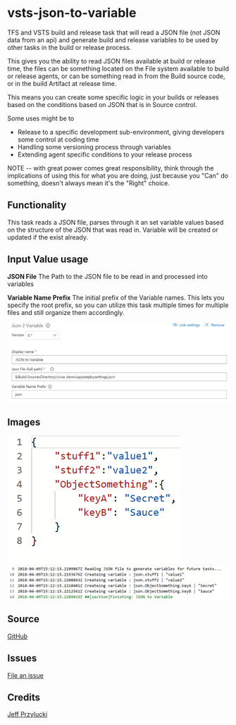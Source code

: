 # vsts-json-to-variable
TFS and VSTS build and release task that will read a JSON file (not JSON data from an api) and generate build and release variables to be used by other tasks in the build or release process.

This gives you the ability to read JSON files available at build or release time, the files can be something located on the File system available to build or release agents, or can be something read in from the Build source code, or in the build Artifact at release time. 

This means you can create some specific logic in your builds or releases based on the conditions based on JSON that is in Source control. 

Some uses might be to
* Release to a specific development sub-environment, giving developers some control at coding time
* Handling some versioning process through variables
* Extending agent specific conditions to your release process

NOTE -- with great power comes great responsibility, think through the implications of using this for what you are doing, just because you "Can" do something, doesn't always mean it's the "Right" choice.


## Functionality
This task reads a JSON file, parses through it an set variable values based on the structure of the JSON that was read in. Variable will be created or updated if the exist already. 

## Input Value usage
**JSON File**
 The Path to the JSON file to be read in and processed into variables


**Variable Name Prefix**
The initial prefix of the Variable names.  This lets you specify the root prefix, so you can utilize this task multiple times for multiple files and still organize them accordingly.

![input preview](images/taskSetup.PNG)
     

## Images
![json text](images/jsontext.png)
![task output](images/taskOutput.PNG)

## Source
[GitHub](https://github.com/jeffpriz/vsts-json-to-variable)

## Issues
[File an issue](https://github.com/jeffpriz/vsts-json-to-variable/issues)

## Credits
[Jeff Przylucki](http://www.oneluckidev.com)
